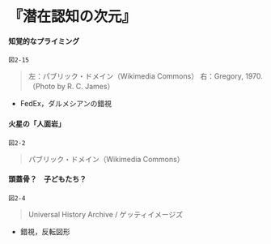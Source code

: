 # 『潜在認知の次元』

#### 知覚的なプライミング
`図2-15`
> 左：パブリック・ドメイン（Wikimedia Commons）
> 右：Gregory, 1970. （Photo by R. C. James）
+ FedEx，ダルメシアンの錯視

#### 火星の「人面岩」
`図2-2`
> パブリック・ドメイン（Wikimedia Commons）

#### 頭蓋骨？　子どもたち？
`図2-4`
> Universal History Archive / ゲッティイメージズ
+ 錯視，反転図形
